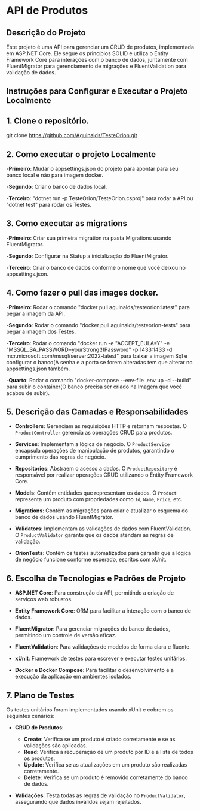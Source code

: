 # API de Produtos

## Descrição do Projeto

Este projeto é uma API para gerenciar um CRUD de produtos, implementada em ASP.NET Core. Ele segue os princípios SOLID e utiliza o Entity Framework Core para interações com o banco de dados, juntamente com FluentMigrator para gerenciamento de migrações e FluentValidation para validação de dados.

## Instruções para Configurar e Executar o Projeto Localmente

## 1. Clone o repositório.

   git clone https://github.com/Aguinalds/TesteOrion.git

## 2. Como executar o projeto Localmente

  -**Primeiro**: Mudar o appsettings.json do projeto para apontar para seu banco local e não para imagem docker.

  -**Segundo**: Criar o banco de dados local.
  
  -**Terceiro**: "dotnet run -p TesteOrion/TesteOrion.csproj" para rodar a API ou "dotnet test" para rodar os Testes.

## 3. Como executar as migrations

  -**Primeiro**: Criar sua primeira migration na pasta Migrations usando FluentMigrator.

  -**Segundo**: Configurar na Statup a inicialização do FluentMigrator.

  -**Terceiro**: Criar o banco de dados conforme o nome que você deixou no appsettings.json.

## 4. Como fazer o pull das images docker.

  -**Primeiro**: Rodar o comando "docker pull aguinalds/testeorion:latest" para pegar a imagem da API.

  -**Segundo**:  Rodar o comando "docker pull aguinalds/testeorion-tests" para pegar a imagem dos Testes.

  -**Terceiro**: Rodar o comando "docker run -e "ACCEPT_EULA=Y" -e "MSSQL_SA_PASSWORD=yourStrong(!)Password" -p 1433:1433 -d mcr.microsoft.com/mssql/server:2022-latest" para baixar a imagem  Sql e configurar o banco(A senha e a porta se forem alteradas tem que alterar no appsettings.json também.

  -**Quarto**:  Rodar o comando "docker-compose --env-file .env up -d --build" para subir o container(O banco precisa ser criado na Imagem que você acabou de subir).

## 5. Descrição das Camadas e Responsabilidades

- **Controllers**: Gerenciam as requisições HTTP e retornam respostas. O `ProductController` gerencia as operações CRUD para produtos.
  
- **Services**: Implementam a lógica de negócio. O `ProductService` encapsula operações de manipulação de produtos, garantindo o cumprimento das regras de negócio.
  
- **Repositories**: Abstraem o acesso a dados. O `ProductRepository` é responsável por realizar operações CRUD utilizando o Entity Framework Core.

- **Models**: Contêm entidades que representam os dados. O `Product` representa um produto com propriedades como `Id`, `Name`, `Price`, etc.

- **Migrations**: Contêm as migrações para criar e atualizar o esquema do banco de dados usando FluentMigrator.

- **Validators**: Implementam as validações de dados com FluentValidation. O `ProductValidator` garante que os dados atendam às regras de validação.

- **OrionTests**: Contêm os testes automatizados para garantir que a lógica de negócio funcione conforme esperado, escritos com xUnit.

## 6. Escolha de Tecnologias e Padrões de Projeto

- **ASP.NET Core**: Para construção da API, permitindo a criação de serviços web robustos.
  
- **Entity Framework Core**: ORM para facilitar a interação com o banco de dados.
  
- **FluentMigrator**: Para gerenciar migrações do banco de dados, permitindo um controle de versão eficaz.

- **FluentValidation**: Para validações de modelos de forma clara e fluente.

- **xUnit**: Framework de testes para escrever e executar testes unitários.

- **Docker e Docker Compose**: Para facilitar o desenvolvimento e a execução da aplicação em ambientes isolados.

## 7. Plano de Testes

Os testes unitários foram implementados usando xUnit e cobrem os seguintes cenários:

- **CRUD de Produtos**:
  - **Create**: Verifica se um produto é criado corretamente e se as validações são aplicadas.
  - **Read**: Verifica a recuperação de um produto por ID e a lista de todos os produtos.
  - **Update**: Verifica se as atualizações em um produto são realizadas corretamente.
  - **Delete**: Verifica se um produto é removido corretamente do banco de dados.

- **Validações**: Testa todas as regras de validação no `ProductValidator`, assegurando que dados inválidos sejam rejeitados.



